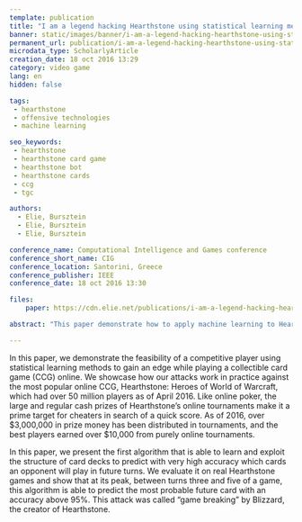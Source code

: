 ```yaml
---
template: publication
title: "I am a legend hacking Hearthstone using statistical learning methods"
banner: static/images/banner/i-am-a-legend-hacking-hearthstone-using-statistical-learning-methods.jpg
permanent_url: publication/i-am-a-legend-hacking-hearthstone-using-statistical-learning-method
microdata_type: ScholarlyArticle
creation_date: 18 oct 2016 13:29
category: video game
lang: en
hidden: false

tags: 
 - hearthstone
 - offensive technologies
 - machine learning

seo_keywords: 
 - hearthstone
 - hearthstone card game
 - hearthstone bot
 - hearthstone cards 
 - ccg
 - tgc

authors:
  - Elie, Bursztein
  - Elie, Bursztein
  - Elie, Bursztein

conference_name: Computational Intelligence and Games conference
conference_short_name: CIG
conference_location: Santorini, Greece
conference_publisher: IEEE
conference_date: 18 oct 2016 13:30

files:
    paper: https://cdn.elie.net/publications/i-am-a-legend-hacking-hearthstone-using-statistical-learning-methods.pdf

abstract: "This paper demonstrate how to apply machine learning to Hearthstone to predict opponent future plays and game outcome."

---
```

In this paper, we demonstrate the feasibility of a
competitive player using statistical learning methods to gain
an edge while playing a collectible card game (CCG) online.
We showcase how our attacks work in practice against the
most popular online CCG, Hearthstone: Heroes of World
of Warcraft, which had over 50 million players as of April 2016.
Like online poker, the large and regular cash prizes of
Hearthstone’s online tournaments make it a prime target for
cheaters in search of a quick score. As of 2016, over $3,000,000
in prize money has been distributed in tournaments, and
the best players earned over $10,000 from purely online
tournaments.

In this paper, we present the first algorithm that is able
to learn and exploit the structure of card decks to predict
with very high accuracy which cards an opponent will play in
future turns. We evaluate it on real Hearthstone games and
show that at its peak, between turns three and five of a game,
this algorithm is able to predict the most probable future card
with an accuracy above 95%. This attack was called “game
breaking” by Blizzard, the creator of Hearthstone.